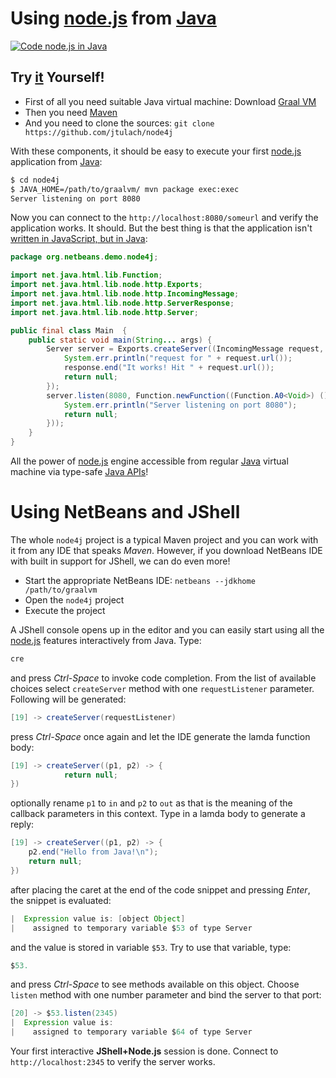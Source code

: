 # Using [node.js](https://nodejs.org/en/) from [Java](http://java.sun.com)

[![Code node.js in Java](https://img.youtube.com/vi/Q_AkHdxBbYw/0.jpg)](https://www.youtube.com/watch?v=Q_AkHdxBbYw)

## Try [it](https://www.youtube.com/watch?v=Q_AkHdxBbYw) Yourself!

* First of all you need suitable Java virtual machine: Download [Graal VM](http://www.oracle.com/technetwork/oracle-labs/program-languages/)
* Then you need [Maven](http://maven.apache.org/)
* And you need to clone the sources: `git clone https://github.com/jtulach/node4j`

With these components, it should be easy to execute your first [node.js](https://nodejs.org/en/) 
application from [Java](http://java.sun.com):

```bash
$ cd node4j
$ JAVA_HOME=/path/to/graalvm/ mvn package exec:exec
Server listening on port 8080
```

Now you can connect to the `http://localhost:8080/someurl` and verify the application works. It should.
But the best thing is that the application isn't [written in JavaScript, but in Java](https://github.com/jtulach/node4j/blob/afbff13bceb3f960c13949816f02fb55f994a505/src/main/java/org/netbeans/demo/node4j/Main.java):

```java
package org.netbeans.demo.node4j;

import net.java.html.lib.Function;
import net.java.html.lib.node.http.Exports;
import net.java.html.lib.node.http.IncomingMessage;
import net.java.html.lib.node.http.ServerResponse;
import net.java.html.lib.node.http.Server;

public final class Main  {
    public static void main(String... args) {
        Server server = Exports.createServer((IncomingMessage request, ServerResponse response) -> {
            System.err.println("request for " + request.url());
            response.end("It works! Hit " + request.url());
            return null;
        });
        server.listen(8080, Function.newFunction((Function.A0<Void>) () -> {
            System.err.println("Server listening on port 8080");
            return null;
        }));
    }
}
```

All the power of [node.js](https://nodejs.org/en/) engine accessible from regular [Java](http://java.sun.com) virtual machine
via type-safe [Java APIs](https://dukescript.com/javadoc/libs/)!

# Using NetBeans and JShell

The whole `node4j` project is a typical Maven project and you can work with it from any IDE that speaks *Maven*. However, if you download NetBeans IDE with built in support for JShell, we can do even more!

* Start the appropriate NetBeans IDE: `netbeans --jdkhome /path/to/graalvm`
* Open the `node4j` project
* Execute the project
 
A JShell console opens up in the editor and you can easily start using all the [node.js](https://nodejs.org/en/) features interactively from Java. Type:

```java
cre
```
and press *Ctrl-Space* to invoke code completion. From the list of available choices select `createServer` method with one `requestListener` parameter. Following will be generated:
```java
[19] -> createServer(requestListener)
```
press *Ctrl-Space* once again and let the IDE generate the lamda function body:
```java
[19] -> createServer((p1, p2) -> {
            return null;
})
```
optionally rename `p1` to `in` and `p2` to `out` as that is the meaning of the callback parameters in this context. Type in a lamda body to generate a reply:
```java
[19] -> createServer((p1, p2) -> {
    p2.end("Hello from Java!\n");
    return null;
})
```
after placing the caret at the end of the code snippet and pressing *Enter*, the snippet is evaluated:
```java
|  Expression value is: [object Object]
|    assigned to temporary variable $53 of type Server
```
and the value is stored in variable `$53`. Try to use that variable, type:
```java
$53.
```
and press *Ctrl-Space* to see methods available on this object. Choose `listen` method with one number parameter and bind the server to that port:
```java
[20] -> $53.listen(2345)
|  Expression value is: 
|    assigned to temporary variable $64 of type Server
```
Your first interactive **JShell+Node.js** session is done. Connect to `http://localhost:2345` to verify the server works. 

